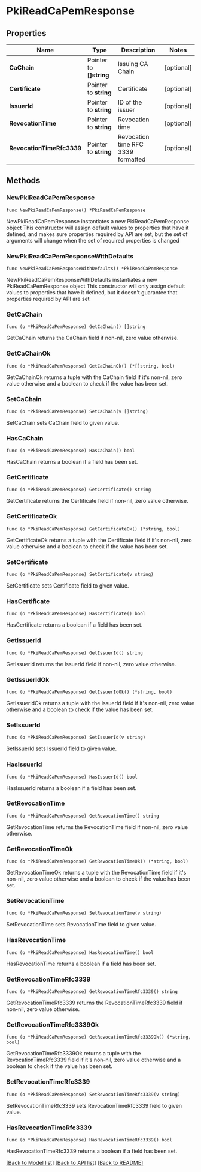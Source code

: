 # PkiReadCaPemResponse


## Properties

Name | Type | Description | Notes
------------ | ------------- | ------------- | -------------
**CaChain** | Pointer to **[]string** | Issuing CA Chain | [optional] 
**Certificate** | Pointer to **string** | Certificate | [optional] 
**IssuerId** | Pointer to **string** | ID of the issuer | [optional] 
**RevocationTime** | Pointer to **string** | Revocation time | [optional] 
**RevocationTimeRfc3339** | Pointer to **string** | Revocation time RFC 3339 formatted | [optional] 



## Methods


### NewPkiReadCaPemResponse

`func NewPkiReadCaPemResponse() *PkiReadCaPemResponse`

NewPkiReadCaPemResponse instantiates a new PkiReadCaPemResponse object
This constructor will assign default values to properties that have it defined,
and makes sure properties required by API are set, but the set of arguments
will change when the set of required properties is changed

### NewPkiReadCaPemResponseWithDefaults

`func NewPkiReadCaPemResponseWithDefaults() *PkiReadCaPemResponse`

NewPkiReadCaPemResponseWithDefaults instantiates a new PkiReadCaPemResponse object
This constructor will only assign default values to properties that have it defined,
but it doesn't guarantee that properties required by API are set


### GetCaChain

`func (o *PkiReadCaPemResponse) GetCaChain() []string`

GetCaChain returns the CaChain field if non-nil, zero value otherwise.

### GetCaChainOk

`func (o *PkiReadCaPemResponse) GetCaChainOk() (*[]string, bool)`

GetCaChainOk returns a tuple with the CaChain field if it's non-nil, zero value otherwise
and a boolean to check if the value has been set.

### SetCaChain

`func (o *PkiReadCaPemResponse) SetCaChain(v []string)`

SetCaChain sets CaChain field to given value.


### HasCaChain

`func (o *PkiReadCaPemResponse) HasCaChain() bool`

HasCaChain returns a boolean if a field has been set.




### GetCertificate

`func (o *PkiReadCaPemResponse) GetCertificate() string`

GetCertificate returns the Certificate field if non-nil, zero value otherwise.

### GetCertificateOk

`func (o *PkiReadCaPemResponse) GetCertificateOk() (*string, bool)`

GetCertificateOk returns a tuple with the Certificate field if it's non-nil, zero value otherwise
and a boolean to check if the value has been set.

### SetCertificate

`func (o *PkiReadCaPemResponse) SetCertificate(v string)`

SetCertificate sets Certificate field to given value.


### HasCertificate

`func (o *PkiReadCaPemResponse) HasCertificate() bool`

HasCertificate returns a boolean if a field has been set.




### GetIssuerId

`func (o *PkiReadCaPemResponse) GetIssuerId() string`

GetIssuerId returns the IssuerId field if non-nil, zero value otherwise.

### GetIssuerIdOk

`func (o *PkiReadCaPemResponse) GetIssuerIdOk() (*string, bool)`

GetIssuerIdOk returns a tuple with the IssuerId field if it's non-nil, zero value otherwise
and a boolean to check if the value has been set.

### SetIssuerId

`func (o *PkiReadCaPemResponse) SetIssuerId(v string)`

SetIssuerId sets IssuerId field to given value.


### HasIssuerId

`func (o *PkiReadCaPemResponse) HasIssuerId() bool`

HasIssuerId returns a boolean if a field has been set.




### GetRevocationTime

`func (o *PkiReadCaPemResponse) GetRevocationTime() string`

GetRevocationTime returns the RevocationTime field if non-nil, zero value otherwise.

### GetRevocationTimeOk

`func (o *PkiReadCaPemResponse) GetRevocationTimeOk() (*string, bool)`

GetRevocationTimeOk returns a tuple with the RevocationTime field if it's non-nil, zero value otherwise
and a boolean to check if the value has been set.

### SetRevocationTime

`func (o *PkiReadCaPemResponse) SetRevocationTime(v string)`

SetRevocationTime sets RevocationTime field to given value.


### HasRevocationTime

`func (o *PkiReadCaPemResponse) HasRevocationTime() bool`

HasRevocationTime returns a boolean if a field has been set.




### GetRevocationTimeRfc3339

`func (o *PkiReadCaPemResponse) GetRevocationTimeRfc3339() string`

GetRevocationTimeRfc3339 returns the RevocationTimeRfc3339 field if non-nil, zero value otherwise.

### GetRevocationTimeRfc3339Ok

`func (o *PkiReadCaPemResponse) GetRevocationTimeRfc3339Ok() (*string, bool)`

GetRevocationTimeRfc3339Ok returns a tuple with the RevocationTimeRfc3339 field if it's non-nil, zero value otherwise
and a boolean to check if the value has been set.

### SetRevocationTimeRfc3339

`func (o *PkiReadCaPemResponse) SetRevocationTimeRfc3339(v string)`

SetRevocationTimeRfc3339 sets RevocationTimeRfc3339 field to given value.


### HasRevocationTimeRfc3339

`func (o *PkiReadCaPemResponse) HasRevocationTimeRfc3339() bool`

HasRevocationTimeRfc3339 returns a boolean if a field has been set.









[[Back to Model list]](../README.md#documentation-for-models) [[Back to API list]](../README.md#documentation-for-api-endpoints) [[Back to README]](../README.md)


